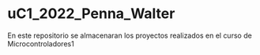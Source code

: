 # uC1_2022_Penna_Walter
En este repositorio se almacenaran los proyectos realizados en el curso de Microcontroladores1
